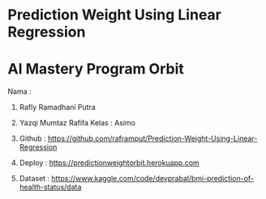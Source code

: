 # Prediction Weight Using Linear Regression

# AI Mastery Program Orbit

Nama : 
1. Rafly Ramadhani Putra
2. Yazqi Mumtaz Rafifa
Kelas : Asimo

1. Github : https://github.com/raframput/Prediction-Weight-Using-Linear-Regression
2. Deploy : https://predictionweightorbit.herokuapp.com
3. Dataset : https://www.kaggle.com/code/devprabal/bmi-prediction-of-health-status/data
